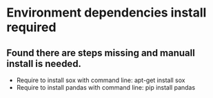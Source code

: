 # Environment dependencies install required
## Found there are steps missing and manuall install is needed.
- Require to install sox with command line: apt-get install sox
- Require to install pandas with command line: pip install pandas

